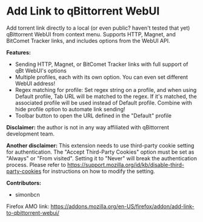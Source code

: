 # Add Link to qBittorrent WebUI

Add torrent link directly to a local (or even public? haven't tested that yet)
qBittorrent WebUI from context menu. Supports HTTP, Magnet, and BitComet Tracker
links, and includes options from the WebUI API.

__Features:__
* Sending HTTP, Magnet, or BitComet Tracker links with full support of qBt WebUI's options
* Multiple profiles, each with its own option. You can even set different WebUI address!
* Regex matching for profile: Set regex string on a profile, and when using Default profile, Tab URL will be matched to the regex. If it's matched, the associated profile will be used instead of Default profile. Combine with hide profile option to automate link sending!
* Toolbar button to open the URL defined in the "Default" profile

__Disclaimer:__ the author is not in any way affiliated with qBittorrent development
team.

__Another disclaimer:__ This extension needs to use third-party cookie setting for
authentication. The "Accept Third-Party Cookies" option must be set as "Always"
or "From visited". Setting it to "Never" will break the authentication process.
Please refer to https://support.mozilla.org/id/kb/disable-third-party-cookies
for instructions on how to modify the setting.

__Contributors:__
* simonbcn

Firefox AMO link: https://addons.mozilla.org/en-US/firefox/addon/add-link-to-qbittorrent-webui/
